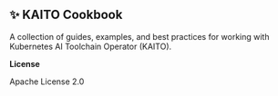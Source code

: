 ## ✨ KAITO Cookbook

A collection of guides, examples, and best practices for working with Kubernetes AI Toolchain Operator (KAITO).

**License**

Apache License 2.0
